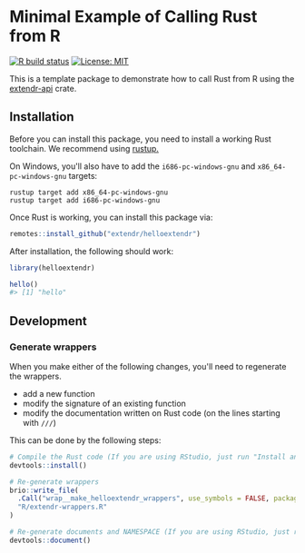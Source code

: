 # Minimal Example of Calling Rust from R

[![R build status](https://github.com/extendr/helloextendr/workflows/R-CMD-check/badge.svg)](https://github.com/extendr/helloextendr/actions)
[![License: MIT](https://img.shields.io/badge/License-MIT-yellow.svg)](https://opensource.org/licenses/MIT)

This is a template package to demonstrate how to call Rust from R using the [extendr-api](https://crates.io/crates/extendr-api) crate.


## Installation

Before you can install this package, you need to install a working Rust toolchain. We recommend using [rustup.](https://rustup.rs/)

On Windows, you'll also have to add the `i686-pc-windows-gnu` and `x86_64-pc-windows-gnu` targets:
```
rustup target add x86_64-pc-windows-gnu
rustup target add i686-pc-windows-gnu
```

Once Rust is working, you can install this package via:
```r
remotes::install_github("extendr/helloextendr")
```

After installation, the following should work:
```r
library(helloextendr)

hello()
#> [1] "hello"
```

## Development

### Generate wrappers

When you make either of the following changes, you'll need to regenerate the wrappers.

* add a new function
* modify the signature of an existing function
* modify the documentation written on Rust code (on the lines starting with `///`)

This can be done by the following steps:

``` r
# Compile the Rust code (If you are using RStudio, just run "Install and Restart")
devtools::install()

# Re-generate wrappers
brio::write_file(
  .Call("wrap__make_helloextendr_wrappers", use_symbols = FALSE, package_name = "helloextendr"),
  "R/extendr-wrappers.R"
)

# Re-generate documents and NAMESPACE (If you are using RStudio, just run "Document")
devtools::document()
```
